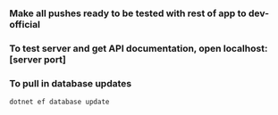 ### Make all pushes ready to be tested with rest of app to dev-official

### To test server and get API documentation, open localhost:[server port]


### To pull in database updates
`dotnet ef database update`
